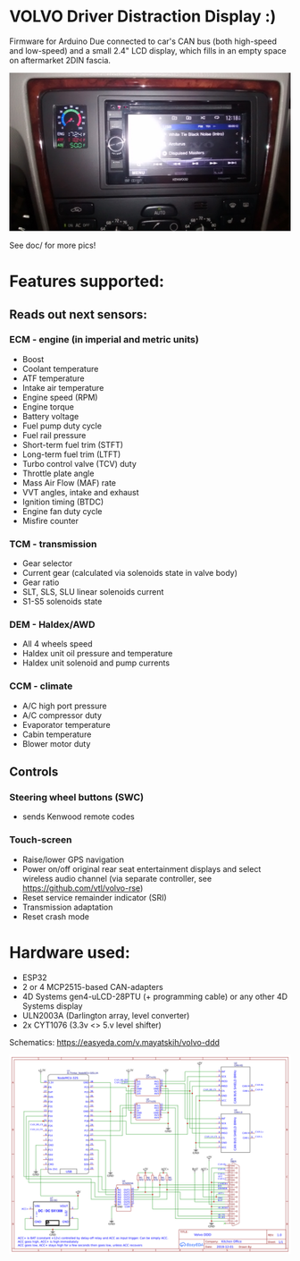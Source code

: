 # VOLVO Driver Distraction Display :)

Firmware for Arduino Due connected to car's CAN bus (both high-speed and low-speed)
and a small 2.4" LCD display, which fills in an empty space on aftermarket 2DIN fascia.

![pic](/doc/IMG_20161109_241725347.jpg)

See doc/ for more pics!

# Features supported:

## Reads out next sensors:
### ECM - engine (in imperial and metric units)
* Boost
* Coolant temperature
* ATF temperature
* Intake air temperature
* Engine speed (RPM)
* Engine torque
* Battery voltage
* Fuel pump duty cycle
* Fuel rail pressure
* Short-term fuel trim (STFT)
* Long-term fuel trim (LTFT)
* Turbo control valve (TCV) duty
* Throttle plate angle
* Mass Air Flow (MAF) rate
* VVT angles, intake and exhaust
* Ignition timing (BTDC)
* Engine fan duty cycle
* Misfire counter
### TCM - transmission
* Gear selector
* Current gear (calculated via solenoids state in valve body)
* Gear ratio
* SLT, SLS, SLU linear solenoids current
* S1-S5 solenoids state
### DEM - Haldex/AWD
* All 4 wheels speed
* Haldex unit oil pressure and temperature
* Haldex unit solenoid and pump currents
### CCM - climate
* A/C high port pressure
* A/C compressor duty
* Evaporator temperature
* Cabin temperature
* Blower motor duty
## Controls
### Steering wheel buttons (SWC)
* sends Kenwood remote codes
### Touch-screen
* Raise/lower GPS navigation 
* Power on/off original rear seat entertainment displays and select wireless audio channel (via separate controller, see https://github.com/vtl/volvo-rse)
* Reset service remainder indicator (SRI)
* Transmission adaptation
* Reset crash mode

# Hardware used:

* ESP32 
* 2 or 4 MCP2515-based CAN-adapters
* 4D Systems gen4-uLCD-28PTU (+ programming cable) or any other 4D Systems display
* ULN2003A (Darlington array, level converter)
* 2x CYT1076 (3.3v <> 5.v level shifter)

Schematics: https://easyeda.com/v.mayatskih/volvo-ddd

![pic](/doc/esp32.png)
